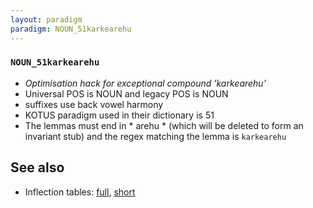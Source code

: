 ```yaml
---
layout: paradigm
paradigm: NOUN_51karkearehu
---
```

### ` NOUN_51karkearehu `

* _Optimisation hack for exceptional compound ’karkearehu’_
* Universal POS is NOUN and legacy POS is NOUN
* suffixes use back vowel harmony
* KOTUS paradigm used in their dictionary is 51
* The lemmas must end in * arehu * (which will be deleted to form an invariant stub) and the regex matching the lemma is ` karkearehu `

## See also

* Inflection tables: [full](gen/5/karkearehu.html), [short](gen/5/karkearehu_wikt.html)

